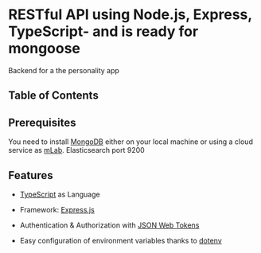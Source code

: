 # RESTful API using Node.js, Express, TypeScript- and is ready for mongoose
Backend for a the personality app

## Table of Contents

## Prerequisites

You need to install [MongoDB](https://docs.mongodb.com/manual/administration/install-community/) either on your local machine or using a cloud service as [mLab](https://mlab.com/).
Elasticsearch port 9200

## Features

- [TypeScript](https://www.typescriptlang.org/) as Language

- Framework: [Express.js](https://expressjs.com/)

- Authentication & Authorization with [JSON Web Tokens](https://jwt.io/)

- Easy configuration of environment variables thanks to [dotenv](https://github.com/motdotla/dotenv)
